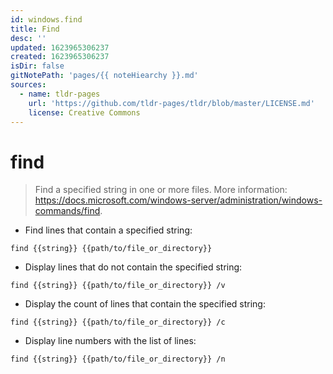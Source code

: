 ```yaml
---
id: windows.find
title: Find
desc: ''
updated: 1623965306237
created: 1623965306237
isDir: false
gitNotePath: 'pages/{{ noteHiearchy }}.md'
sources:
  - name: tldr-pages
    url: 'https://github.com/tldr-pages/tldr/blob/master/LICENSE.md'
    license: Creative Commons
---
```

# find

> Find a specified string in one or more files.
> More information: <https://docs.microsoft.com/windows-server/administration/windows-commands/find>.

- Find lines that contain a specified string:

`find {{string}} {{path/to/file_or_directory}}`

- Display lines that do not contain the specified string:

`find {{string}} {{path/to/file_or_directory}} /v`

- Display the count of lines that contain the specified string:

`find {{string}} {{path/to/file_or_directory}} /c`

- Display line numbers with the list of lines:

`find {{string}} {{path/to/file_or_directory}} /n`

